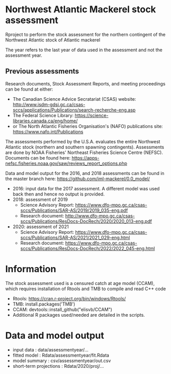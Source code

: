 # Northwest Atlantic Mackerel stock assessment

Rproject to perform the stock assessment for the northern contingent of the Northwest Atlantic stock of Atlantic mackerel 

The year refers to the last year of data used in the assessment and not the assessment year.

## Previous assessments

Research documents, Stock Assessment Reports, and meeting proceedings can be found at either:
* The Canadian Science Advice Secratariat (CSAS) website: http://www.isdm-gdsi.gc.ca/csas-sccs/applications/Publications/search-recherche-eng.asp 
* The Federal Science Library: https://science-libraries.canada.ca/eng/home/
* or The North Atlantic Fisheries Organisation's (NAFO) publications site: https://www.nafo.int/Publications

The assessments performed by the U.S.A. evaluates the entire Northwest Atlantic stock (northern and southern spawning contingents). Assessments are done by NOAA Fisheries' Northeast Fisheries Science Centre (NEFSC). Documents can be found here: https://apps-nefsc.fisheries.noaa.gov/saw/reviews_report_options.php

Data and model output for the 2016, and 2018 assessments can be found in the master branch here: https://github.com/iml-mackerel/0.0_model/
* 2016: input data for the 2017 assessment. A different model was used back then and hence no output is provided.
* 2018: assessment of 2019
  - Science Advisory Report: https://www.dfo-mpo.gc.ca/csas-sccs/Publications/SAR-AS/2019/2019_035-eng.pdf
  - Research document: http://www.dfo-mpo.gc.ca/csas-sccs/Publications/ResDocs-DocRech/2020/2020_013-eng.pdf 
* 2020: assessment of 2021
  - Science Advisory Report: https://www.dfo-mpo.gc.ca/csas-sccs/Publications/SAR-AS/2021/2021_029-eng.html
  - Research document: https://www.dfo-mpo.gc.ca/csas-sccs/Publications/ResDocs-DocRech/2022/2022_045-eng.html

# Information

The stock assessment used is a censured catch at age model (CCAM), which requires installation of Rtools and TMB to compile and read C++ code 

* Rtools:	https://cran.r-project.org/bin/windows/Rtools/
* TMB:		install.packages('TMB')
* CCAM:		devtools::install_github("elisvb/CCAM")
* Additional R packages used/needed are detailed in the scripts. 

# Data and model output

* input data : data/assessmentyear/...
* fitted model : Rdata/assessmentyear/fit.Rdata
* model summary : csv/assessmentyear/out.csv
* short-term projections : Rdata/2020/proj/...


